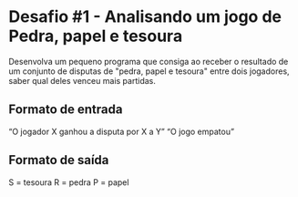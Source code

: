 # Desafio #1 - Analisando um jogo de Pedra, papel e tesoura

Desenvolva um pequeno programa que consiga ao receber o resultado de um conjunto de disputas de "pedra, papel e tesoura" entre dois jogadores, saber qual deles venceu mais partidas.

## Formato de entrada

“O jogador X ganhou a disputa por X a Y”
“O jogo empatou”             

## Formato de saída

S = tesoura
R = pedra
P = papel     